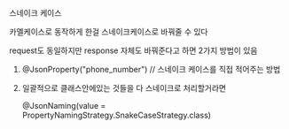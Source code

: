 스네이크 케이스

카멜케이스로 동작하게 한걸 스네이크케이스로 바꿔줄 수 있다



request도 동일하지만 response 자체도 바꿔준다고 하면 2가지 방법이 있음

1. @JsonProperty("phone_number")	// 스네이크 케이스를 직접 적어주는 방법

2. 일괄적으로 클래스안에있는 것들을 다 스네이크로 처리할거라면

   @JsonNaming(value = PropertyNamingStrategy.SnakeCaseStrategy.class)

